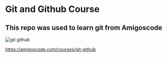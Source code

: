 # Git and Github Course

## This repo was used to learn git from Amigoscode

![git github](https://user-images.githubusercontent.com/93493037/141349503-f8fffafb-aff4-4373-bc95-f6e153c7cb1f.png)


https://amigoscode.com/courses/git-github

